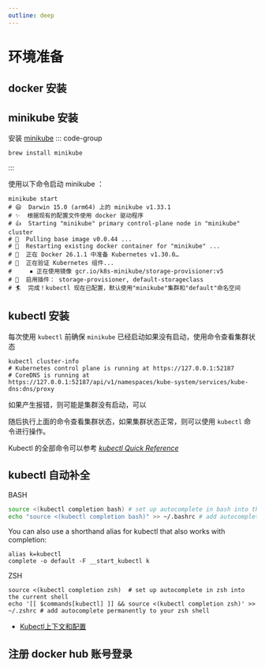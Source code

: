 ```yaml
---
outline: deep
---
```


# 环境准备

## docker 安装

## minikube 安装

安装 [minikube](https://minikube.sigs.k8s.io/docs/)
::: code-group
```shell [MacOS]
brew install minikube
```
:::

使用以下命令启动 minikube ：

```shell
minikube start
# 😄  Darwin 15.0 (arm64) 上的 minikube v1.33.1
# ✨  根据现有的配置文件使用 docker 驱动程序
# 👍  Starting "minikube" primary control-plane node in "minikube" cluster
# 🚜  Pulling base image v0.0.44 ...
# 🔄  Restarting existing docker container for "minikube" ...
# 🐳  正在 Docker 26.1.1 中准备 Kubernetes v1.30.0…
# 🔎  正在验证 Kubernetes 组件...
#     ▪ 正在使用镜像 gcr.io/k8s-minikube/storage-provisioner:v5
# 🌟  启用插件： storage-provisioner, default-storageclass
# 🏄  完成！kubectl 现在已配置，默认使用"minikube"集群和"default"命名空间
```

## kubectl 安装

每次使用 `kubectl` 前确保 `minikube` 已经启动如果没有启动，使用命令查看集群状态

```shell
kubectl cluster-info 
# Kubernetes control plane is running at https://127.0.0.1:52187
# CoreDNS is running at https://127.0.0.1:52187/api/v1/namespaces/kube-system/services/kube-dns:dns/proxy
```

如果产生报错，则可能是集群没有启动，可以

随后执行上面的命令查看集群状态，如果集群状态正常，则可以使用 `kubectl` 命令进行操作。

Kubectl 的全部命令可以参考 [_kubectl Quick Reference_](https://kubernetes.io/docs/reference/kubectl/quick-reference)


## kubectl 自动补全


BASH
```bash
source <(kubectl completion bash) # set up autocomplete in bash into the current shell, bash-completion package should be installed first.
echo "source <(kubectl completion bash)" >> ~/.bashrc # add autocomplete permanently to your bash shell.
```
You can also use a shorthand alias for kubectl that also works with completion:
```
alias k=kubectl
complete -o default -F __start_kubectl k
```
ZSH
```
source <(kubectl completion zsh)  # set up autocomplete in zsh into the current shell
echo '[[ $commands[kubectl] ]] && source <(kubectl completion zsh)' >> ~/.zshrc # add autocomplete permanently to your zsh shell
```


- [Kubectl上下文和配置](https://kubernetes.io/docs/reference/kubectl/quick-reference/#kubectl-context-and-configuration)

## 注册 docker hub 账号登录

